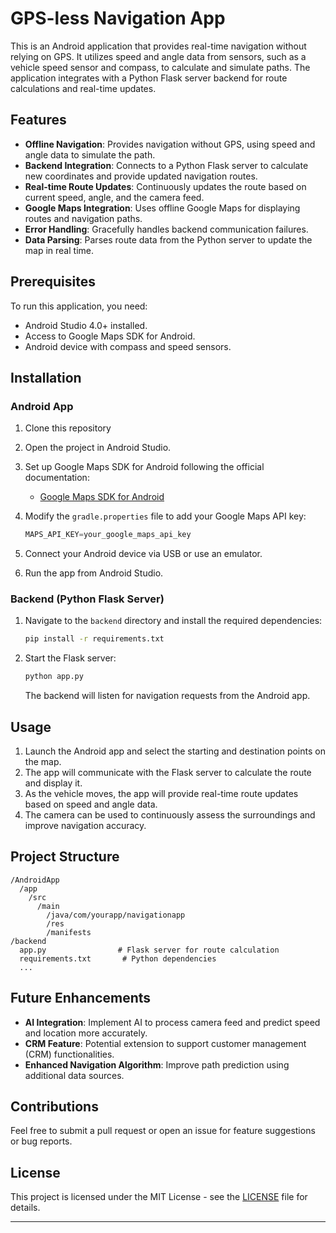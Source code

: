 # GPS-less Navigation App

This is an Android application that provides real-time navigation without relying on GPS. It utilizes speed and angle data from sensors, such as a vehicle speed sensor and compass, to calculate and simulate paths. The application integrates with a Python Flask server backend for route calculations and real-time updates.

## Features

- **Offline Navigation**: Provides navigation without GPS, using speed and angle data to simulate the path.
- **Backend Integration**: Connects to a Python Flask server to calculate new coordinates and provide updated navigation routes.
- **Real-time Route Updates**: Continuously updates the route based on current speed, angle, and the camera feed.
- **Google Maps Integration**: Uses offline Google Maps for displaying routes and navigation paths.
- **Error Handling**: Gracefully handles backend communication failures.
- **Data Parsing**: Parses route data from the Python server to update the map in real time.

## Prerequisites

To run this application, you need:

- Android Studio 4.0+ installed.
- Access to Google Maps SDK for Android.
- Android device with compass and speed sensors.

## Installation

### Android App

1. Clone this repository

2. Open the project in Android Studio.

3. Set up Google Maps SDK for Android following the official documentation:
   - [Google Maps SDK for Android](https://developers.google.com/maps/documentation/android-sdk/start)

4. Modify the `gradle.properties` file to add your Google Maps API key:

   ```gradle
   MAPS_API_KEY=your_google_maps_api_key
   ```

5. Connect your Android device via USB or use an emulator.

6. Run the app from Android Studio.

### Backend (Python Flask Server)

1. Navigate to the `backend` directory and install the required dependencies:

   ```bash
   pip install -r requirements.txt
   ```

2. Start the Flask server:

   ```bash
   python app.py
   ```

   The backend will listen for navigation requests from the Android app.

## Usage

1. Launch the Android app and select the starting and destination points on the map.
2. The app will communicate with the Flask server to calculate the route and display it.
3. As the vehicle moves, the app will provide real-time route updates based on speed and angle data.
4. The camera can be used to continuously assess the surroundings and improve navigation accuracy.

## Project Structure

```plaintext
/AndroidApp
  /app
    /src
      /main
        /java/com/yourapp/navigationapp
        /res
        /manifests
/backend
  app.py                # Flask server for route calculation
  requirements.txt       # Python dependencies
  ...
```

## Future Enhancements

- **AI Integration**: Implement AI to process camera feed and predict speed and location more accurately.
- **CRM Feature**: Potential extension to support customer management (CRM) functionalities.
- **Enhanced Navigation Algorithm**: Improve path prediction using additional data sources.

## Contributions

Feel free to submit a pull request or open an issue for feature suggestions or bug reports.

## License

This project is licensed under the MIT License - see the [LICENSE](LICENSE) file for details.

---

